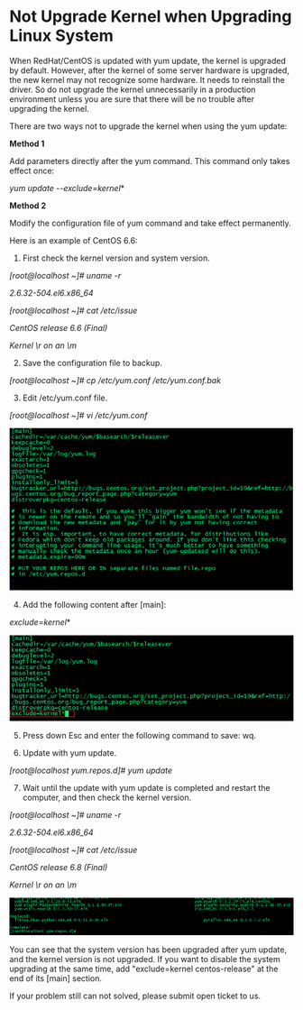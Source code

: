 # Not Upgrade Kernel when Upgrading Linux System




When RedHat/CentOS is updated with yum update, the kernel is upgraded by default. However, after the kernel of some server hardware is upgraded, the new kernel may not recognize some hardware. It needs to reinstall the driver. So do not upgrade the kernel unnecessarily in a production environment unless you are sure that there will be no trouble after upgrading the kernel.

There are two ways not to upgrade the kernel when using the yum update:



**Method 1**

Add parameters directly after the yum command. This command only takes effect once:

*yum update --exclude=kernel**

**Method 2**

Modify the configuration file of yum command and take effect permanently.

Here is an example of CentOS 6.6:

1. First check the kernel version and system version.

*[root@localhost ~]# uname -r*

*2.6.32-504.el6.x86_64*

*[root@localhost ~]# cat /etc/issue*

*CentOS release 6.6 (Final)*

*Kernel \r on an \m*

2. Save the configuration file to backup.

*[root@localhost ~]# cp /etc/yum.conf /etc/yum.conf.bak*

3. Edit /etc/yum.conf file.

*[root@localhost ~]# vi /etc/yum.conf*

![](https://github.com/jdcloudcom/cn/blob/cn-VirtualMachine-Linux/image/Elastic-Compute/Virtual-Machine/Linux/Linux%E7%B3%BB%E7%BB%9F%E5%8D%87%E7%BA%A7%E6%97%B6%E4%B8%8D%E5%8D%87%E5%86%85%E6%A0%B8%E6%93%8D%E4%BD%9C01.png)

4. Add the following content after [main]:

*exclude=kernel**

![](https://github.com/jdcloudcom/cn/blob/cn-VirtualMachine-Linux/image/Elastic-Compute/Virtual-Machine/Linux/Linux%E7%B3%BB%E7%BB%9F%E5%8D%87%E7%BA%A7%E6%97%B6%E4%B8%8D%E5%8D%87%E5%86%85%E6%A0%B8%E6%93%8D%E4%BD%9C02.png)

5. Press down Esc and enter the following command to save: wq.

6. Update with yum update.

*[root@localhost yum.repos.d]# yum update*

7. Wait until the update with yum update is completed and restart the computer, and then check the kernel version.

*[root@localhost ~]# uname -r*

*2.6.32-504.el6.x86_64*

*[root@localhost ~]# cat /etc/issue*

*CentOS release 6.8 (Final)*

*Kernel \r on an \m*

![](https://github.com/jdcloudcom/cn/blob/cn-VirtualMachine-Linux/image/Elastic-Compute/Virtual-Machine/Linux/Linux%E7%B3%BB%E7%BB%9F%E5%8D%87%E7%BA%A7%E6%97%B6%E4%B8%8D%E5%8D%87%E5%86%85%E6%A0%B8%E6%93%8D%E4%BD%9C03.png)

You can see that the system version has been upgraded after yum update, and the kernel version is not upgraded. If you want to disable the system upgrading at the same time, add "exclude=kernel centos-release" at the end of its [main] section.



If your problem still can not solved, please submit open ticket to us.
